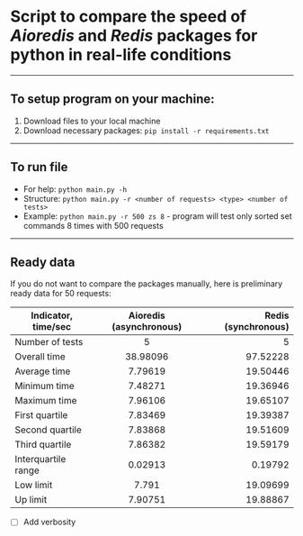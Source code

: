 # Script to compare the speed of **_Aioredis_** and **_Redis_** packages for python in real-life conditions

---

## To setup program on your machine:

1. Download files to your local machine
2. Download necessary packages: `pip install -r requirements.txt`

---

## To run file

- For help: `python main.py -h`
- Structure: `python main.py -r <number of requests> <type> <number of tests>`
- Example: `python main.py -r 500 zs 8` - program will test only sorted set commands 8 times with 500 requests

---

## Ready data

If you do not want to compare the packages manually, here is preliminary ready data for 50 requests:

| Indicator, time/sec | Aioredis (asynchronous) | Redis (synchronous) |
| ------------------- | :---------------------: | ------------------: |
| Number of tests     |            5            |                   5 |
| Overall time        |        38.98096         |            97.52228 |
| Average time        |         7.79619         |            19.50446 |
| Minimum time        |         7.48271         |            19.36946 |
| Maximum time        |         7.96106         |            19.65107 |
| First quartile      |         7.83469         |            19.39387 |
| Second quartile     |         7.83868         |            19.51609 |
| Third quartile      |         7.86382         |            19.59179 |
| Interquartile range |         0.02913         |             0.19792 |
| Low limit           |          7.791          |            19.09699 |
| Up limit            |         7.90751         |            19.88867 |

- [ ] Add verbosity
